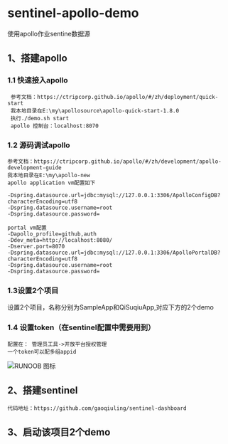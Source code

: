 # sentinel-apollo-demo
使用apollo作业sentine数据源

## 1、搭建apollo
### 1.1 快速接入apollo
```
 参考文档：https://ctripcorp.github.io/apollo/#/zh/deployment/quick-start
 我本地目录在E:\my\apollosource\apollo-quick-start-1.8.0
 执行./demo.sh start
 apollo 控制台：localhost:8070
```


### 1.2 源码调试apollo
```
参考文档：https://ctripcorp.github.io/apollo/#/zh/development/apollo-development-guide
我本地目录在E:\my\apollo-new
apollo application vm配置如下

-Dspring.datasource.url=jdbc:mysql://127.0.0.1:3306/ApolloConfigDB?characterEncoding=utf8
-Dspring.datasource.username=root
-Dspring.datasource.password=

portal vm配置
-Dapollo_profile=github,auth
-Ddev_meta=http://localhost:8080/
-Dserver.port=8070
-Dspring.datasource.url=jdbc:mysql://127.0.0.1:3306/ApolloPortalDB?characterEncoding=utf8
-Dspring.datasource.username=root
-Dspring.datasource.password=
```

### 1.3设置2个项目
设置2个项目，名称分别为SampleApp和QiSuqiuApp,对应下方的2个demo

### 1.4 设置token（在sentinel配置中需要用到）
```
配置在： 管理员工具->开放平台授权管理
一个token可以配多组appid
```
![RUNOOB 图标](https://cc.hjfile.cn/cc/img/20210326/2021032602375673790276.png)

## 2、搭建sentinel
```
代码地址：https://github.com/gaoqiuling/sentinel-dashboard
```

## 3、启动该项目2个demo

